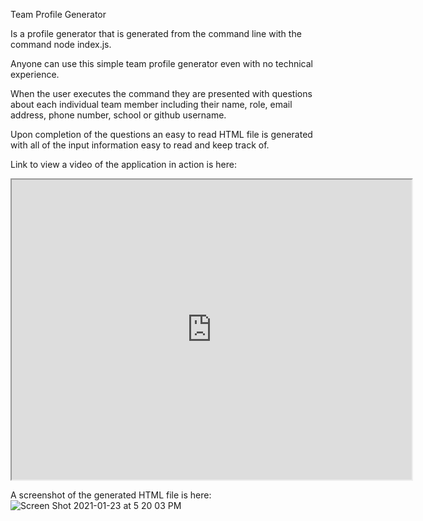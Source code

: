 Team Profile Generator

Is a profile generator that is generated from the command line with the command node index.js. 

Anyone can use this simple team profile generator even with no technical experience. 

When the user executes the command they are presented with questions about each individual team member including their name, role, email address, phone number, school or github username. 

Upon completion of the questions an easy to read HTML file is generated with all of the input information easy to read and keep track of. 

Link to view a video of the application in action is here: 

<iframe src="https://drive.google.com/file/d/1t8zRyozMRBjEfUM0hvDwIEinqQpCoMe_/preview" width="640" height="480"></iframe>

A screenshot of the generated HTML file is here: 
![Screen Shot 2021-01-23 at 5 20 03 PM](https://user-images.githubusercontent.com/73445178/105617877-3e386a80-5d9f-11eb-9cb2-cce7a69d8033.png)
